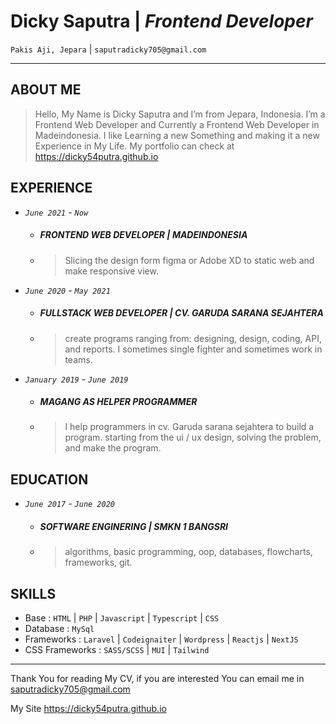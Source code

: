 # Dicky Saputra | _Frontend Developer_

`Pakis Aji, Jepara` | `saputradicky705@gmail.com`

---

## ABOUT ME

> Hello, My Name is Dicky Saputra and I’m from Jepara, Indonesia. I’m a Frontend Web Developer and Currently a Frontend Web Developer in Madeindonesia. I like Learning a new Something and making it a new Experience in My Life. My portfolio can check at https://dicky54putra.github.io

## EXPERIENCE

- _`June 2021` - `Now`_

  - ##### FRONTEND WEB DEVELOPER | MADEINDONESIA
  - > Slicing the design form figma or Adobe XD to static web and make responsive view.

- _`June 2020` - `May 2021`_

  - ##### FULLSTACK WEB DEVELOPER | CV. GARUDA SARANA SEJAHTERA

  - > create programs ranging from: designing, design, coding, API, and reports. I sometimes single fighter and sometimes work in teams.

- _`January 2019` - `June 2019`_

  - ##### MAGANG AS HELPER PROGRAMMER

  - > I help programmers in cv. Garuda sarana sejahtera to build a program. starting from the ui / ux design, solving the problem, and make the program.

## EDUCATION

- _`June 2017` - `June 2020`_

  - ##### SOFTWARE ENGINERING | SMKN 1 BANGSRI

  - > algorithms, basic programming, oop, databases, flowcharts, frameworks, git.

## SKILLS

- Base : `HTML` | `PHP` | `Javascript` | `Typescript` | `CSS`
- Database : `MySql`
- Frameworks : `Laravel` | `Codeignaiter` | `Wordpress` | `Reactjs` | `NextJS`
- CSS Frameworks : `SASS/SCSS` | `MUI` | `Tailwind`

---

Thank You for reading My CV, if you are interested You can email me in saputradicky705@gmail.com

My Site https://dicky54putra.github.io
